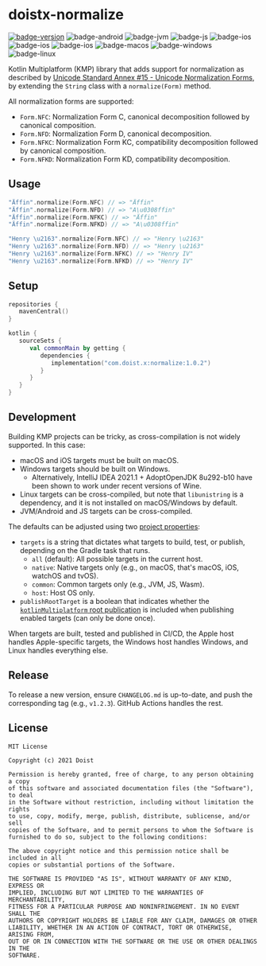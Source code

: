 # doistx-normalize

[![badge-version]](https://search.maven.org/search?q=g:com.doist.x%20a:normalize*)
![badge-android][badge-android]
![badge-jvm][badge-jvm]
![badge-js][badge-js]
![badge-ios][badge-ios]
![badge-ios][badge-watchos]
![badge-ios][badge-tvos]
![badge-macos][badge-macos]
![badge-windows][badge-windows]
![badge-linux][badge-linux]

Kotlin Multiplatform (KMP) library that adds support for normalization as described by [Unicode Standard Annex #15 - Unicode Normalization Forms](https://unicode.org/reports/tr15/), by extending the `String` class with a `normalize(Form)` method.

All normalization forms are supported:
- `Form.NFC`: Normalization Form C, canonical decomposition followed by canonical composition.
- `Form.NFD`: Normalization Form D, canonical decomposition.
- `Form.NFKC`: Normalization Form KC, compatibility decomposition followed by canonical composition.
- `Form.NFKD`: Normalization Form KD, compatibility decomposition.

## Usage

```kotlin
"Äffin".normalize(Form.NFC) // => "Äffin"
"Äffin".normalize(Form.NFD) // => "A\u0308ffin"
"Äffin".normalize(Form.NFKC) // => "Äffin"
"Äffin".normalize(Form.NFKD) // => "A\u0308ffin"

"Henry \u2163".normalize(Form.NFC) // => "Henry \u2163"
"Henry \u2163".normalize(Form.NFD) // => "Henry \u2163"
"Henry \u2163".normalize(Form.NFKC) // => "Henry IV"
"Henry \u2163".normalize(Form.NFKD) // => "Henry IV"
```

## Setup

```kotlin
repositories {
   mavenCentral()
}

kotlin {
   sourceSets {
      val commonMain by getting {
         dependencies {
            implementation("com.doist.x:normalize:1.0.2")
         }
      }
   }
}
```

## Development

Building KMP projects can be tricky, as cross-compilation is not widely supported. In this case:
- macOS and iOS targets must be built on macOS.
- Windows targets should be built on Windows.
  - Alternatively, IntelliJ IDEA 2021.1 + AdoptOpenJDK 8u292-b10 have been shown to work under recent versions of Wine.
- Linux targets can be cross-compiled, but note that `libunistring` is a dependency, and it is not installed on macOS/Windows by default.
- JVM/Android and JS targets can be cross-compiled.

The defaults can be adjusted using two [project properties](https://docs.gradle.org/current/userguide/build_environment.html#sec:project_properties):
- `targets` is a string that dictates what targets to build, test, or publish, depending on the Gradle task that runs.
   - `all` (default): All possible targets in the current host.
   - `native`: Native targets only (e.g., on macOS, that's macOS, iOS, watchOS and tvOS).
   - `common`: Common targets only (e.g., JVM, JS, Wasm).
   - `host`: Host OS only.
- `publishRootTarget` is a boolean that indicates whether the [`kotlinMultiplatform` root publication](https://kotlinlang.org/docs/mpp-publish-lib.html#structure-of-publications) is included when publishing enabled targets (can only be done once).

When targets are built, tested and published in CI/CD, the Apple host handles Apple-specific targets, the Windows host handles Windows, and Linux handles everything else.

## Release

To release a new version, ensure `CHANGELOG.md` is up-to-date, and push the corresponding tag (e.g., `v1.2.3`). GitHub Actions handles the rest.

## License

```
MIT License

Copyright (c) 2021 Doist

Permission is hereby granted, free of charge, to any person obtaining a copy
of this software and associated documentation files (the "Software"), to deal
in the Software without restriction, including without limitation the rights
to use, copy, modify, merge, publish, distribute, sublicense, and/or sell
copies of the Software, and to permit persons to whom the Software is
furnished to do so, subject to the following conditions:

The above copyright notice and this permission notice shall be included in all
copies or substantial portions of the Software.

THE SOFTWARE IS PROVIDED "AS IS", WITHOUT WARRANTY OF ANY KIND, EXPRESS OR
IMPLIED, INCLUDING BUT NOT LIMITED TO THE WARRANTIES OF MERCHANTABILITY,
FITNESS FOR A PARTICULAR PURPOSE AND NONINFRINGEMENT. IN NO EVENT SHALL THE
AUTHORS OR COPYRIGHT HOLDERS BE LIABLE FOR ANY CLAIM, DAMAGES OR OTHER
LIABILITY, WHETHER IN AN ACTION OF CONTRACT, TORT OR OTHERWISE, ARISING FROM,
OUT OF OR IN CONNECTION WITH THE SOFTWARE OR THE USE OR OTHER DEALINGS IN THE
SOFTWARE.
```

[badge-version]: https://img.shields.io/maven-central/v/com.doist.x/normalize?style=flat
[badge-android]: https://img.shields.io/badge/platform-android-6EDB8D.svg?style=flat
[badge-ios]: https://img.shields.io/badge/platform-ios-CDCDCD.svg?style=flat
[badge-js]: https://img.shields.io/badge/platform-js-F8DB5D.svg?style=flat
[badge-jvm]: https://img.shields.io/badge/platform-jvm-DB413D.svg?style=flat
[badge-linux]: https://img.shields.io/badge/platform-linux-2D3F6C.svg?style=flat
[badge-windows]: https://img.shields.io/badge/platform-windows-4D76CD.svg?style=flat
[badge-macos]: https://img.shields.io/badge/platform-macos-111111.svg?style=flat
[badge-watchos]: https://img.shields.io/badge/platform-watchos-C0C0C0.svg?style=flat
[badge-tvos]: https://img.shields.io/badge/platform-tvos-808080.svg?style=flat
[badge-wasm]: httpss://img.shields.io/badge/platform-wasm-624FE8.svg?style=flat
